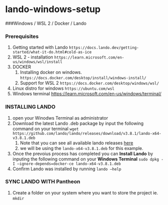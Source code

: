 # lando-windows-setup
###Windows / WSL 2 / Docker / Lando

### Prerequisites
1. Getting started with Lando `https://docs.lando.dev/getting-started/what-it-do.html#cold-as-ice`
2. WSL 2 - installation `https://learn.microsoft.com/en-us/windows/wsl/install`
3. DOCKER 
    1. Installing docker on windows. `https://docs.docker.com/desktop/install/windows-install/`
    2. Support for WSL 2 `https://docs.docker.com/desktop/windows/wsl/`
5. Linux distro for windows `https://ubuntu.com/wsl`
6. Windows terminal https://learn.microsoft.com/en-us/windows/terminal/

### INSTALLING LANDO
1. open your Winodws Terminal as administrator 
2. Download the latest Lando .deb package by input the following command on your terminal `wget https://github.com/lando/lando/releases/download/v3.8.1/lando-x64-v3.8.1.deb`
    1. Note that you can see all available lando releases [here](https://github.com/lando/lando/releases)  
    2. we will be using the `lando-x64-v3.8.1.deb` for this example. 
1. Once the prevoius process has completed you can __Install Lando__ by inputing the following command on your __Windows Terminal__ `sudo dpkg -I —ignore-depends=docker-ce lando-x64-v3.8.1.deb`
1. Confirm Lando was installed by running `lando —help`

### SYNC LANDO WITH Pantheon
1. Create a folder on your system where you want to store the project ie. `mkdir`
